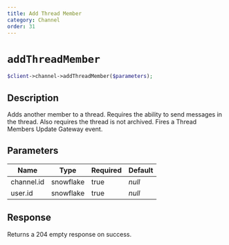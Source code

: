 ```yaml
---
title: Add Thread Member
category: Channel
order: 31
---
```


# `addThreadMember`

```php
$client->channel->addThreadMember($parameters);
```

## Description

Adds another member to a thread. Requires the ability to send messages in the thread. Also requires the thread is not archived.  Fires a Thread Members Update Gateway event.

## Parameters


Name | Type | Required | Default
--- | --- | --- | ---
channel.id | snowflake | true | *null*
user.id | snowflake | true | *null*

## Response

Returns a 204 empty response on success.

